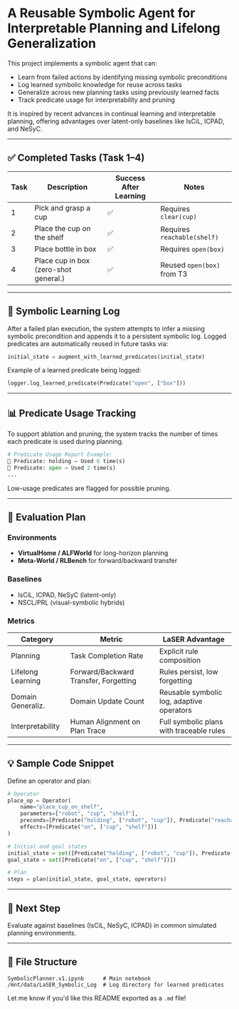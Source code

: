 # A Reusable Symbolic Agent for Interpretable Planning and Lifelong Generalization

This project implements a symbolic agent that can:

- Learn from failed actions by identifying missing symbolic preconditions
- Log learned symbolic knowledge for reuse across tasks
- Generalize across new planning tasks using previously learned facts
- Track predicate usage for interpretability and pruning

It is inspired by recent advances in continual learning and interpretable planning, offering advantages over latent-only baselines like IsCiL, ICPAD, and NeSyC.

---

## ✅ Completed Tasks (Task 1–4)

| Task | Description                           | Success After Learning | Notes                       |
| ---- | ------------------------------------- | ---------------------- | --------------------------- |
| 1    | Pick and grasp a cup                  | ✅                      | Requires `clear(cup)`       |
| 2    | Place the cup on the shelf            | ✅                      | Requires `reachable(shelf)` |
| 3    | Place bottle in box                   | ✅                      | Requires `open(box)`        |
| 4    | Place cup in box (zero-shot general.) | ✅                      | Reused `open(box)` from T3  |

---

## 🔁 Symbolic Learning Log

After a failed plan execution, the system attempts to infer a missing symbolic precondition and appends it to a persistent symbolic log. Logged predicates are automatically reused in future tasks via:

```python
initial_state = augment_with_learned_predicates(initial_state)
```

Example of a learned predicate being logged:

```python
logger.log_learned_predicate(Predicate("open", ["box"]))
```

---

## 📊 Predicate Usage Tracking

To support ablation and pruning, the system tracks the number of times each predicate is used during planning.

```python
# Predicate Usage Report Example:
🔸 Predicate: holding — Used 6 time(s)
🔸 Predicate: open — Used 2 time(s)
...
```

Low-usage predicates are flagged for possible pruning.

---

## 🧪 Evaluation Plan

### Environments

- **VirtualHome / ALFWorld** for long-horizon planning
- **Meta-World / RLBench** for forward/backward transfer

### Baselines

- IsCiL, ICPAD, NeSyC (latent-only)
- NSCL/PRL (visual-symbolic hybrids)

### Metrics

| Category          | Metric                                | LaSER Advantage                           |
| ----------------- | ------------------------------------- | ----------------------------------------- |
| Planning          | Task Completion Rate                  | Explicit rule composition                 |
| Lifelong Learning | Forward/Backward Transfer, Forgetting | Rules persist, low forgetting             |
| Domain Generaliz. | Domain Update Count                   | Reusable symbolic log, adaptive operators |
| Interpretability  | Human Alignment on Plan Trace         | Full symbolic plans with traceable rules  |

---

## 💡 Sample Code Snippet

Define an operator and plan:

```python
# Operator
place_op = Operator(
    name="place_cup_on_shelf",
    parameters=["robot", "cup", "shelf"],
    preconds=[Predicate("holding", ["robot", "cup"]), Predicate("reachable", ["shelf"])],
    effects=[Predicate("on", ["cup", "shelf"])]
)

# Initial and goal states
initial_state = set([Predicate("holding", ["robot", "cup"]), Predicate("reachable", ["shelf"])])
goal_state = set([Predicate("on", ["cup", "shelf"])])

# Plan
steps = plan(initial_state, goal_state, operators)
```

---

## 🔄 Next Step

Evaluate against baselines (IsCiL, NeSyC, ICPAD) in common simulated planning environments.

---

## 📂 File Structure

```
SymbolicPlanner.v1.ipynb      # Main notebook
/mnt/data/LaSER_Symbolic_Log  # Log directory for learned predicates
```

Let me know if you'd like this README exported as a `.md` file!

